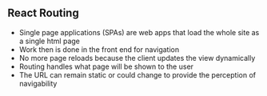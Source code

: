 ## React Routing

- Single page applications (SPAs) are web apps that load the whole site as a single html page
- Work then is done in the front end for navigation
- No more page reloads because the client updates the view dynamically
- Routing handles what page will be shown to the user
- The URL can remain static or could change to provide the perception of navigability
